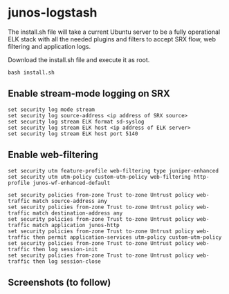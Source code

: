 # junos-logstash

The install.sh file will take a current Ubuntu server to be a fully operational ELK stack with all the needed plugins and filters to accept SRX flow, web filtering and application logs. 

Download the install.sh file and execute it as root.

    bash install.sh 



## Enable stream-mode logging on SRX
    set security log mode stream
    set security log source-address <ip address of SRX source> 
    set security log stream ELK format sd-syslog
    set security log stream ELK host <ip address of ELK server> 
    set security log stream ELK host port 5140


## Enable web-filtering
    set security utm feature-profile web-filtering type juniper-enhanced
    set security utm utm-policy custom-utm-policy web-filtering http-profile junos-wf-enhanced-default
    
    set security policies from-zone Trust to-zone Untrust policy web-traffic match source-address any
    set security policies from-zone Trust to-zone Untrust policy web-traffic match destination-address any
    set security policies from-zone Trust to-zone Untrust policy web-traffic match application junos-http
    set security policies from-zone Trust to-zone Untrust policy web-traffic then permit application-services utm-policy custom-utm-policy
    set security policies from-zone Trust to-zone Untrust policy web-traffic then log session-init
    set security policies from-zone Trust to-zone Untrust policy web-traffic then log session-close

## Screenshots (to follow) 

